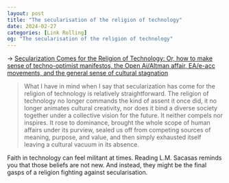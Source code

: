 ```yaml
---
layout: post
title: "The secularisation of the religion of technology"
date: 2024-02-27
categories: [Link Rolling]
og: "The secularisation of the religion of technology"
---
```


→ [Secularization Comes for the Religion of Technology: Or, how to make sense of techno-optimist manifestos, the Open Ai/Altman affair, EA/e-acc movements, and the general sense of cultural stagnation](https://theconvivialsociety.substack.com/p/secularization-comes-for-the-religion)

> What I have in mind when I say that secularization has come for the religion of technology is relatively straightforward. The religion of technology no longer commands the kind of assent it once did, it no longer animates cultural creativity, nor does it bind a diverse society together under a collective vision for the future. It neither compels nor inspires. It rose to dominance, brought the whole scope of human affairs under its purview, sealed us off from competing sources of meaning, purpose, and value, and then simply exhausted itself leaving a cultural vacuum in its absence.

Faith in technology can feel militant at times. Reading L.M. Sacasas reminds you that those beliefs are not new. And instead, they might be the final gasps of a religion fighting against secularisation.

